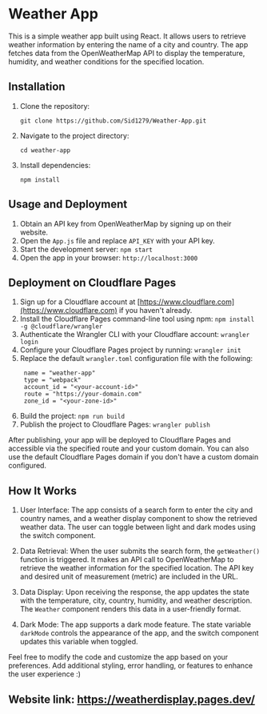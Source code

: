 # Weather App

This is a simple weather app built using React. It allows users to retrieve weather information by entering the name of a city and country. The app fetches data from the OpenWeatherMap API to display the temperature, humidity, and weather conditions for the specified location.

## Installation

1. Clone the repository:
   ```shell
   git clone https://github.com/Sid1279/Weather-App.git
   ```
2. Navigate to the project directory:
   ```shell
   cd weather-app
   ```
3. Install dependencies:
   ```shell
   npm install
   ```

## Usage and Deployment

1. Obtain an API key from OpenWeatherMap by signing up on their website.
2. Open the `App.js` file and replace `API_KEY` with your API key.
3. Start the development server: `npm start`
4. Open the app in your browser: `http://localhost:3000`


## Deployment on Cloudflare Pages

1. Sign up for a Cloudflare account at [https://www.cloudflare.com](https://www.cloudflare.com) if you haven't already.
2. Install the Cloudflare Pages command-line tool using npm: `npm install -g @cloudflare/wrangler`
3. Authenticate the Wrangler CLI with your Cloudflare account: `wrangler login`
4. Configure your Cloudflare Pages project by running: `wrangler init`
5. Replace the default `wrangler.toml` configuration file with the following:
   ```shell
    name = "weather-app"
    type = "webpack"
    account_id = "<your-account-id>"
    route = "https://your-domain.com"
    zone_id = "<your-zone-id>"
   ```
6. Build the project: `npm run build`
7. Publish the project to Cloudflare Pages: `wrangler publish`

After publishing, your app will be deployed to Cloudflare Pages and accessible via the specified route and your custom domain. You can also use the default Cloudflare Pages domain if you don't have a custom domain configured.
   

## How It Works

1. User Interface: The app consists of a search form to enter the city and country names, and a weather display component to show the retrieved weather data. The user can toggle between light and dark modes using the switch component.

2. Data Retrieval: When the user submits the search form, the `getWeather()` function is triggered. It makes an API call to OpenWeatherMap to retrieve the weather information for the specified location. The API key and desired unit of measurement (metric) are included in the URL.

3. Data Display: Upon receiving the response, the app updates the state with the temperature, city, country, humidity, and weather description. The `Weather` component renders this data in a user-friendly format.

4. Dark Mode: The app supports a dark mode feature. The state variable `darkMode` controls the appearance of the app, and the switch component updates this variable when toggled.

Feel free to modify the code and customize the app based on your preferences. Add additional styling, error handling, or features to enhance the user experience :)

## Website link: https://weatherdisplay.pages.dev/
